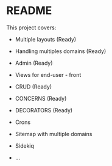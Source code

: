# README

This project covers:

* Multiple layouts (Ready)

* Handling multiples domains (Ready)

* Admin (Ready)

* Views for end-user - front

* CRUD (Ready)

* CONCERNS (Ready)

* DECORATORS (Ready)

* Crons

* Sitemap with multiple domains

* Sidekiq


* ...
